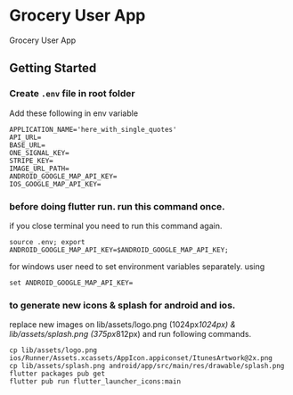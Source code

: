 # Grocery User App

Grocery User App

## Getting Started

### Create `.env` file in root folder

Add these following in env variable 
```
APPLICATION_NAME='here_with_single_quotes'
API_URL=
BASE_URL=
ONE_SIGNAL_KEY=
STRIPE_KEY=
IMAGE_URL_PATH=
ANDROID_GOOGLE_MAP_API_KEY=
IOS_GOOGLE_MAP_API_KEY=
```


### before doing flutter run. run this command once.

if you close terminal you need to run this command again.
```
source .env; export ANDROID_GOOGLE_MAP_API_KEY=$ANDROID_GOOGLE_MAP_API_KEY;
```

for windows user need to set environment variables separately. using
```
set ANDROID_GOOGLE_MAP_API_KEY=
```


### to generate new icons & splash for android and ios.

replace new images on lib/assets/logo.png (1024px*1024px) & lib/assets/splash.png (375px*812px) and run following commands.
```
cp lib/assets/logo.png ios/Runner/Assets.xcassets/AppIcon.appiconset/ItunesArtwork@2x.png
cp lib/assets/splash.png android/app/src/main/res/drawable/splash.png
flutter packages pub get
flutter pub run flutter_launcher_icons:main
```